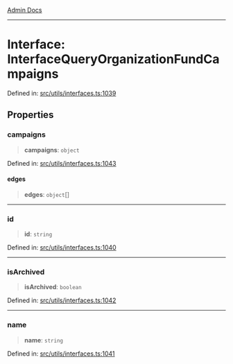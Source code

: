 [Admin Docs](/)

***

# Interface: InterfaceQueryOrganizationFundCampaigns

Defined in: [src/utils/interfaces.ts:1039](https://github.com/PalisadoesFoundation/talawa-admin/blob/main/src/utils/interfaces.ts#L1039)

## Properties

### campaigns

> **campaigns**: `object`

Defined in: [src/utils/interfaces.ts:1043](https://github.com/PalisadoesFoundation/talawa-admin/blob/main/src/utils/interfaces.ts#L1043)

#### edges

> **edges**: `object`[]

***

### id

> **id**: `string`

Defined in: [src/utils/interfaces.ts:1040](https://github.com/PalisadoesFoundation/talawa-admin/blob/main/src/utils/interfaces.ts#L1040)

***

### isArchived

> **isArchived**: `boolean`

Defined in: [src/utils/interfaces.ts:1042](https://github.com/PalisadoesFoundation/talawa-admin/blob/main/src/utils/interfaces.ts#L1042)

***

### name

> **name**: `string`

Defined in: [src/utils/interfaces.ts:1041](https://github.com/PalisadoesFoundation/talawa-admin/blob/main/src/utils/interfaces.ts#L1041)
